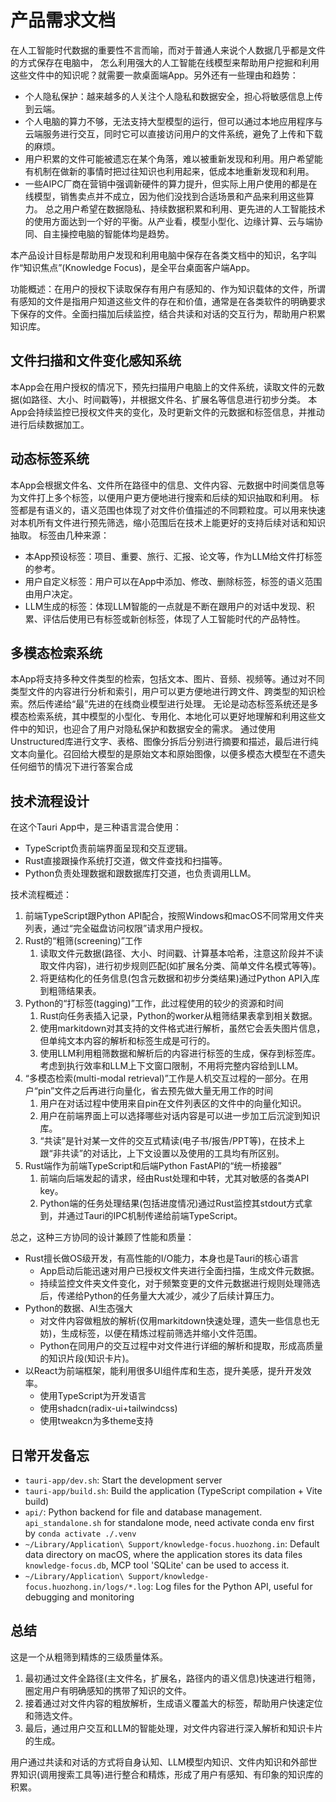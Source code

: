 # 产品需求文档

在人工智能时代数据的重要性不言而喻，而对于普通人来说个人数据几乎都是文件的方式保存在电脑中，
怎么利用强大的人工智能在线模型来帮助用户挖掘和利用这些文件中的知识呢？就需要一款桌面端App。另外还有一些理由和趋势：

- 个人隐私保护：越来越多的人关注个人隐私和数据安全，担心将敏感信息上传到云端。
- 个人电脑的算力不够，无法支持大型模型的运行，但可以通过本地应用程序与云端服务进行交互，同时它可以直接访问用户的文件系统，避免了上传和下载的麻烦。
- 用户积累的文件可能被遗忘在某个角落，难以被重新发现和利用。用户希望能有机制在做新的事情时把过往知识也利用起来，低成本地重新发现和利用。
- 一些AIPC厂商在营销中强调新硬件的算力提升，但实际上用户使用的都是在线模型，销售卖点并不成立，因为他们没找到合适场景和产品来利用这些算力。
总之用户希望在数据隐私、持续数据积累和利用、更先进的人工智能技术的使用方面达到一个好的平衡。从产业看，模型小型化、边缘计算、云与端协同、自主操控电脑的智能体均是趋势。

本产品设计目标是帮助用户发现和利用电脑中保存在各类文档中的知识，名字叫作“知识焦点”(Knowledge Focus)，是全平台桌面客户端App。

功能概述：在用户的授权下读取保存有用户有感知的、作为知识载体的文件，所谓有感知的文件是指用户知道这些文件的存在和价值，通常是在各类软件的明确要求下保存的文件。全面扫描加后续监控，结合共读和对话的交互行为，帮助用户积累知识库。

## 文件扫描和文件变化感知系统

本App会在用户授权的情况下，预先扫描用户电脑上的文件系统，读取文件的元数据(如路径、大小、时间戳等)，并根据文件名、扩展名等信息进行初步分类。
本App会持续监控已授权文件夹的变化，及时更新文件的元数据和标签信息，并推动进行后续数据加工。

## 动态标签系统

本App会根据文件名、文件所在路径中的信息、文件内容、元数据中时间类信息等为文件打上多个标签，以便用户更方便地进行搜索和后续的知识抽取和利用。
标签都是有语义的，语义范围也体现了对文件价值描述的不同颗粒度。可以用来快速对本机所有文件进行预先筛选，缩小范围后在技术上能更好的支持后续对话和知识抽取。
标签由几种来源：

- 本App预设标签：项目、重要、旅行、汇报、论文等，作为LLM给文件打标签的参考。
- 用户自定义标签：用户可以在App中添加、修改、删除标签，标签的语义范围由用户决定。
- LLM生成的标签：体现LLM智能的一点就是不断在跟用户的对话中发现、积累、评估后使用已有标签或新创标签，体现了人工智能时代的产品特性。

## 多模态检索系统

本App将支持多种文件类型的检索，包括文本、图片、音频、视频等。通过对不同类型文件的内容进行分析和索引，用户可以更方便地进行跨文件、跨类型的知识检索。然后传递给“最”先进的在线商业模型进行处理。
无论是动态标签系统还是多模态检索系统，其中模型的小型化、专用化、本地化可以更好地理解和利用这些文件中的知识，也迎合了用户对隐私保护和数据安全的需求。
通过使用Unstructured库进行文字、表格、图像分拆后分别进行摘要和描述，最后进行纯文本向量化。召回给大模型的是原始文本和原始图像，以便多模态大模型在不遗失任何细节的情况下进行答案合成

## 技术流程设计

在这个Tauri App中，是三种语言混合使用：

- TypeScript负责前端界面呈现和交互逻辑。
- Rust直接跟操作系统打交道，做文件查找和扫描等。
- Python负责处理数据和跟数据库打交道，也负责调用LLM。

技术流程概述：

1. 前端TypeScript跟Python API配合，按照Windows和macOS不同常用文件夹列表，通过“完全磁盘访问权限”请求用户授权。
2. Rust的“粗筛(screening)”工作
   1. 读取文件元数据(路径、大小、时间戳、计算基本哈希，注意这阶段并不读取文件内容)，进行初步规则匹配(如扩展名分类、简单文件名模式等等)。
   2. 将更结构化的任务信息(包含元数据和初步分类结果)通过Python API入库到粗筛结果表。
3. Python的“打标签(tagging)”工作，此过程使用的较少的资源和时间
   1. Rust向任务表插入记录，Python的worker从粗筛结果表拿到相关数据。
   2. 使用markitdown对其支持的文件格式进行解析，虽然它会丢失图片信息，但单纯文本内容的解析和标签生成是可行的。
   3. 使用LLM利用粗筛数据和解析后的内容进行标签的生成，保存到标签库。考虑到执行效率和LLM上下文窗口限制，不用将完整内容给到LLM。
4. “多模态检索(multi-modal retrieval)”工作是人机交互过程的一部分。在用户“pin”文件之后再进行向量化，省去预先做大量无用工作的时间
   1. 用户在对话过程中使用来自pin在文件列表区的文件中的向量化知识。
   2. 用户在前端界面上可以选择哪些对话内容是可以进一步加工后沉淀到知识库。
   3. “共读”是针对某一文件的交互式精读(电子书/报告/PPT等)，在技术上跟“非共读”的对话比，上下文设置以及使用的工具均有所区别。
5. Rust端作为前端TypeScript和后端Python FastAPI的“统一桥接器”
   1. 前端向后端发起的请求，经由Rust处理和中转，尤其对敏感的各类API key。
   2. Python端的任务处理结果(包括进度情况)通过Rust监控其stdout方式拿到，并通过Tauri的IPC机制传递给前端TypeScript。

总之，这种三方协同的设计兼顾了性能和质量：

- Rust擅长做OS级开发，有高性能的I/O能力，本身也是Tauri的核心语言
  - App启动后能迅速对用户已授权文件夹进行全面扫描，生成文件元数据。
  - 持续监控文件夹文件变化，对于频繁变更的文件元数据进行规则处理筛选后，传递给Python的任务量大大减少，减少了后续计算压力。
- Python的数据、AI生态强大
  - 对文件内容做粗放的解析(仅用markitdown快速处理，遗失一些信息也无妨)，生成标签，以便在精炼过程前筛选并缩小文件范围。
  - Python在同用户的交互过程中对文件进行详细的解析和提取，形成高质量的知识片段(知识卡片)。
- 以React为前端框架，能利用很多UI组件库和生态，提升美感，提升开发效率。
  - 使用TypeScript为开发语言
  - 使用shadcn(radix-ui+tailwindcss)
  - 使用tweakcn为多theme支持

## 日常开发备忘

- `tauri-app/dev.sh`: Start the development server
- `tauri-app/build.sh`: Build the application (TypeScript compilation + Vite build)
- `api/`: Python backend for file and database management. `api_standalone.sh` for standalone mode, need activate conda env first by `conda activate ./.venv`
- `~/Library/Application\ Support/knowledge-focus.huozhong.in`: Default data directory on macOS, where the application stores its data files `knowledge-focus.db`, MCP tool 'SQLite' can be used to access it.
- `~/Library/Application\ Support/knowledge-focus.huozhong.in/logs/*.log`: Log files for the Python API, useful for debugging and monitoring

## 总结

这是一个从粗筛到精炼的三级质量体系。

1. 最初通过文件全路径(主文件名，扩展名，路径内的语义信息)快速进行粗筛，圈定用户有明确感知的携带了知识的文件。
2. 接着通过对文件内容的粗放解析，生成语义覆盖大的标签，帮助用户快速定位和筛选文件。
3. 最后，通过用户交互和LLM的智能处理，对文件内容进行深入解析和知识卡片的生成。

用户通过共读和对话的方式将自身认知、LLM模型内知识、文件内知识和外部世界知识(调用搜索工具等)进行整合和精炼，形成了用户有感知、有印象的知识库的积累。
